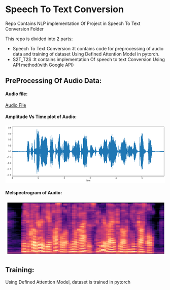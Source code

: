 # Speech To Text Conversion
Repo Contains NLP implementation Of Project in Speech To Text Conversion Folder

This repo is divided into 2 parts:
  * Speech To Text Conversion :It contains code for preprocessing of audio data and training of dataset Using Defined Attention Model in pytorch.
  * S2T_T2S :It contains implementation Of speech to text Conversion Using API method(with Google API)

## PreProcessing Of Audio Data:

#### Audio file:

[Audio File](Data/1272-128104-0000.flac)

#### Amplitude Vs Time plot of Audio:
<img src="Data/audio_plot.png" width="650"/>

#### Melspectrogram of  Audio:
<img src="Data/melspectro_audio.png" width="650"/>

## Training:

Using Defined Attention Model, dataset is trained in pytorch
